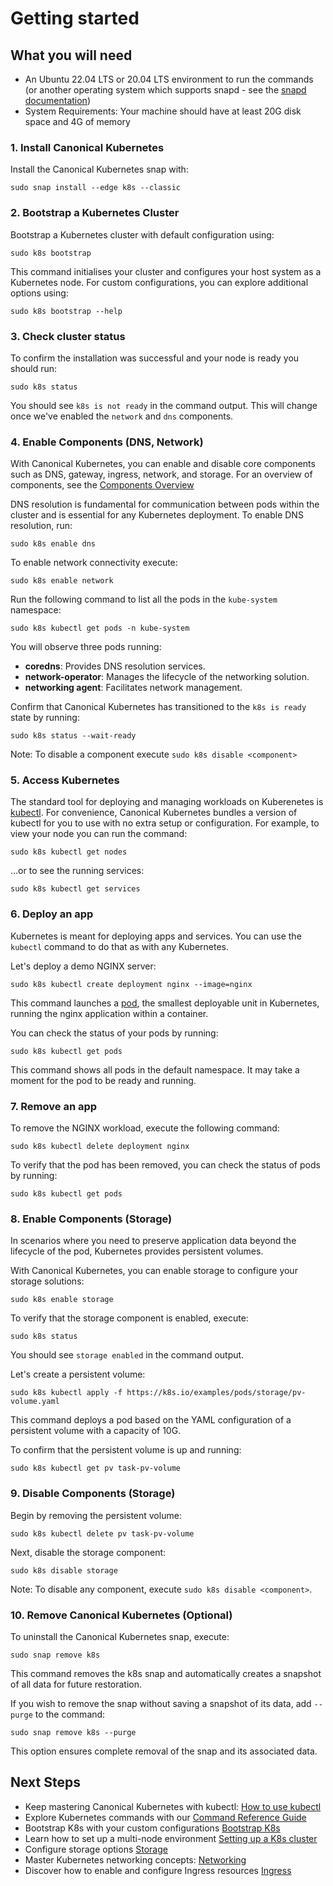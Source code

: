 # Getting started

## What you will need
- An Ubuntu 22.04 LTS or 20.04 LTS environment to run the commands (or
  another operating system which supports snapd - see the
  [snapd documentation](https://snapcraft.io/docs/installing-snapd))
- System Requirements: Your machine should have at least 20G disk space
  and 4G of memory

### 1. Install Canonical Kubernetes

Install the Canonical Kubernetes snap with:
```
sudo snap install --edge k8s --classic
```

### 2. Bootstrap a Kubernetes Cluster

Bootstrap a Kubernetes cluster with default configuration using:

```
sudo k8s bootstrap
```

This command initialises your cluster and configures your host system 
as a Kubernetes node.
For custom configurations, you can explore additional options using: 

```
sudo k8s bootstrap --help
```

### 3. Check cluster status

To confirm the installation was successful and your node is ready you
should run:

```
sudo k8s status
```

You should see `k8s is not ready` in the command output. This will
change once we've enabled the `network` and `dns` components.

### 4. Enable Components (DNS, Network)

With Canonical Kubernetes, you can enable and disable core components
such as DNS, gateway, ingress, network, and storage. For an overview
of components, see the [Components Overview](#TODO)

DNS resolution is fundamental for communication between pods within
the cluster and is essential for any Kubernetes deployment. To enable
DNS resolution, run:

```
sudo k8s enable dns
```

To enable network connectivity execute:

```
sudo k8s enable network
```

Run the following command to list all the pods in the `kube-system`
namespace:

```
sudo k8s kubectl get pods -n kube-system
```

You will observe three pods running:
- **coredns**: Provides DNS resolution services.
- **network-operator**: Manages the lifecycle of the networking solution.
- **networking agent**: Facilitates network management.

Confirm that Canonical Kubernetes has transitioned to the `k8s is ready` state by running:

```
sudo k8s status --wait-ready
```

Note: To disable a component execute `sudo k8s disable <component>`

### 5. Access Kubernetes
The standard tool for deploying and managing workloads on Kuberenetes
is [kubectl](https://kubernetes.io/docs/reference/kubectl/). 
For convenience, Canonical Kubernetes bundles a version of 
kubectl for you to use with no extra setup or configuration. 
For example, to view your node you can run the command:

```
sudo k8s kubectl get nodes
```

…or to see the running services:

```
sudo k8s kubectl get services
```

### 6. Deploy an app

Kubernetes is meant for deploying apps and services. 
You can use the `kubectl`
command to do that as with any Kubernetes. 

Let's deploy a demo NGINX server:

```
sudo k8s kubectl create deployment nginx --image=nginx
```
This command launches a [pod](https://kubernetes.io/docs/concepts/workloads/pods/),
the smallest deployable unit in Kubernetes,
running the nginx application within a container.

You can check the status of your pods by running:

```
sudo k8s kubectl get pods
```

This command shows all pods in the default namespace. 
It may take a moment for the pod to be ready and running.

### 7. Remove an app
To remove the NGINX workload, execute the following command:
```
sudo k8s kubectl delete deployment nginx

```

To verify that the pod has been removed, you can check the status of pods by running:

```
sudo k8s kubectl get pods
```
### 8. Enable Components (Storage)
In scenarios where you need to preserve application data beyond the 
lifecycle of the pod, Kubernetes provides persistent volumes.

With Canonical Kubernetes, you can enable storage to configure 
your storage solutions:

```
sudo k8s enable storage
```

To verify that the storage component is enabled, execute:
```
sudo k8s status
```
You should see `storage enabled` in the command output.

Let's create a persistent volume:
```
sudo k8s kubectl apply -f https://k8s.io/examples/pods/storage/pv-volume.yaml
```
This command deploys a pod based on the YAML configuration of a 
persistent volume with a capacity of 10G.

To confirm that the persistent volume is up and running:
```
sudo k8s kubectl get pv task-pv-volume
```

### 9. Disable Components (Storage)
Begin by removing the persistent volume:
```
sudo k8s kubectl delete pv task-pv-volume
```

Next, disable the storage component:

```
sudo k8s disable storage
```

Note: To disable any component, execute  `sudo k8s disable <component>`.

### 10. Remove Canonical Kubernetes (Optional)
To uninstall the Canonical Kubernetes snap, execute:

```
sudo snap remove k8s
```

This command removes the k8s snap and automatically creates a snapshot of all data for future restoration.

If you wish to remove the snap without saving a snapshot of its data, add `--purge` to the command:

```
sudo snap remove k8s --purge
```
This option ensures complete removal of the snap and its associated data.

## Next Steps
- Keep mastering Canonical Kubernetes with kubectl: [How to use kubectl](#TODO)
- Explore Kubernetes commands with our [Command Reference Guide](#TODO)
- Bootstrap K8s with your custom configurations [Bootstrap K8s](#TODO)
- Learn how to set up a multi-node environment [Setting up a K8s cluster](#TODO)
- Configure storage options [Storage](#TODO)
- Master Kubernetes networking concepts: [Networking](#TODO)
- Discover how to enable and configure Ingress resources [Ingress](#TODO)
